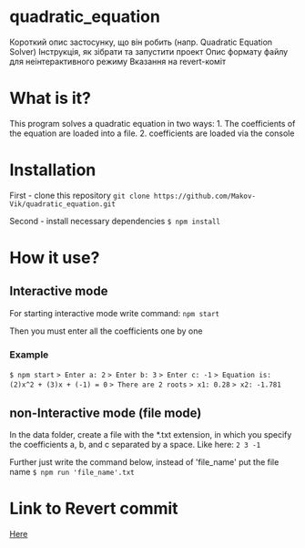 # quadratic_equation

Короткий опис застосунку, що він робить (напр. Quadratic Equation Solver)
Інструкція, як зібрати та запустити проект
Опис формату файлу для неінтерактивного режиму
Вказання на revert-коміт

# What is it?
This program solves a quadratic equation in two ways: 1. The coefficients of the equation are loaded into a file. 2. coefficients are loaded via the console

# Installation
First - clone this repository
`git clone https://github.com/Makov-Vik/quadratic_equation.git`

Second - install necessary dependencies
`$ npm install`

# How it use?

## Interactive mode
For starting interactive mode write command:
`npm start`

Then you must enter all the coefficients one by one

### Example

`$ npm start`
`> Enter a: 2`
`> Enter b: 3`
`> Enter c: -1`
`> Equation is: (2)x^2 + (3)x + (-1) = 0`
`> There are 2 roots`
`> x1: 0.28`
`> x2: -1.781`

## non-Interactive mode (file mode)
In the data folder, create a file with the *.txt extension, in which you specify the coefficients a, b, and c separated by a space. Like here:
`2 3 -1`

Further just write the command below, instead of 'file_name' put the file name
`$ npm run 'file_name'.txt`

# Link to Revert commit
[Here][1]

[1]: https://github.com/Makov-Vik/quadratic_equation/commit/1effe90e0d7980b2884e2f9eb1a459884607c537